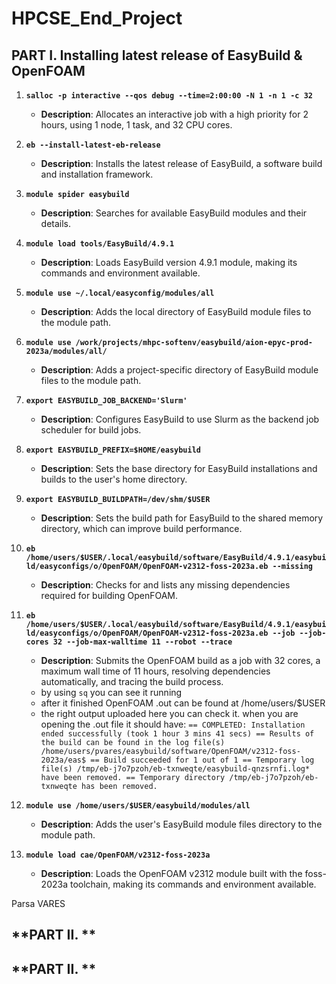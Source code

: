 # **HPCSE_End_Project**
## **PART I. Installing latest release of EasyBuild & OpenFOAM**

1. **`salloc -p interactive --qos debug --time=2:00:00 -N 1 -n 1 -c 32`**
   - **Description**: Allocates an interactive job with a high priority for 2 hours, using 1 node, 1 task, and 32 CPU cores.

2. **`eb --install-latest-eb-release`**
   - **Description**: Installs the latest release of EasyBuild, a software build and installation framework.

3. **`module spider easybuild`**
   - **Description**: Searches for available EasyBuild modules and their details.

4. **`module load tools/EasyBuild/4.9.1`**
   - **Description**: Loads EasyBuild version 4.9.1 module, making its commands and environment available.

5. **`module use ~/.local/easyconfig/modules/all`**
   - **Description**: Adds the local directory of EasyBuild module files to the module path.

6. **`module use /work/projects/mhpc-softenv/easybuild/aion-epyc-prod-2023a/modules/all/`**
   - **Description**: Adds a project-specific directory of EasyBuild module files to the module path.

7. **`export EASYBUILD_JOB_BACKEND='Slurm'`**
   - **Description**: Configures EasyBuild to use Slurm as the backend job scheduler for build jobs.

8. **`export EASYBUILD_PREFIX=$HOME/easybuild`**
   - **Description**: Sets the base directory for EasyBuild installations and builds to the user's home directory.

9. **`export EASYBUILD_BUILDPATH=/dev/shm/$USER`**
   - **Description**: Sets the build path for EasyBuild to the shared memory directory, which can improve build performance.

10. **`eb /home/users/$USER/.local/easybuild/software/EasyBuild/4.9.1/easybuild/easyconfigs/o/OpenFOAM/OpenFOAM-v2312-foss-2023a.eb --missing`**
    - **Description**: Checks for and lists any missing dependencies required for building OpenFOAM.

11. **`eb /home/users/$USER/.local/easybuild/software/EasyBuild/4.9.1/easybuild/easyconfigs/o/OpenFOAM/OpenFOAM-v2312-foss-2023a.eb --job --job-cores 32 --job-max-walltime 11 --robot --trace`**
    - **Description**: Submits the OpenFOAM build as a job with 32 cores, a maximum wall time of 11 hours, resolving dependencies automatically, and tracing the build process.
    - by using `sq` you can see it running
    - after it finished OpenFOAM .out can be found at /home/users/$USER
    - the right output uploaded here you can check it. when you are opening the .out file it should have:
`== COMPLETED: Installation ended successfully (took 1 hour 3 mins 41 secs)
== Results of the build can be found in the log file(s) /home/users/pvares/easybuild/software/OpenFOAM/v2312-foss-2023a/eas$
== Build succeeded for 1 out of 1
== Temporary log file(s) /tmp/eb-j7o7pzoh/eb-txnweqte/easybuild-qnzsrnfi.log* have been removed.
== Temporary directory /tmp/eb-j7o7pzoh/eb-txnweqte has been removed.
`

12. **`module use /home/users/$USER/easybuild/modules/all`**
    - **Description**: Adds the user's EasyBuild module files directory to the module path.

13. **`module load cae/OpenFOAM/v2312-foss-2023a`**
    - **Description**: Loads the OpenFOAM v2312 module built with the foss-2023a toolchain, making its commands and environment available.

Parsa VARES
## **PART II. **
## **PART II. **
